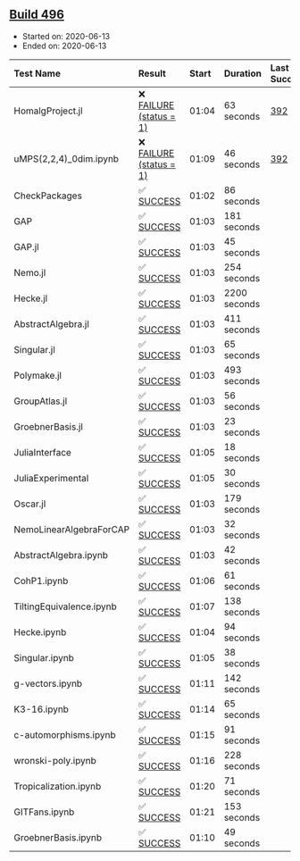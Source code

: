 ## [Build 496](https://oscarci.mathematik.uni-kl.de/job/oscar-julia-1.4/496/)

* Started on: 2020-06-13
* Ended on: 2020-06-13

| Test Name    | Result | Start | Duration | Last Success | First Failure |
|:-------------|:-------|:------|:---------|:-------------|:--------------|
| HomalgProject.jl | ❌ [FAILURE (status = 1)](https://oscarci.mathematik.uni-kl.de/job/oscar-julia-1.4/496/artifact/logs/build-496/HomalgProject.jl.log) | 01:04 | 63 seconds | [392](https://oscarci.mathematik.uni-kl.de/job/oscar-julia-1.4/392/) | [393](https://oscarci.mathematik.uni-kl.de/job/oscar-julia-1.4/393/) |
| uMPS(2,2,4)_0dim.ipynb | ❌ [FAILURE (status = 1)](https://oscarci.mathematik.uni-kl.de/job/oscar-julia-1.4/496/artifact/logs/build-496/uMPS-2-2-4-_0dim.ipynb.log) | 01:09 | 46 seconds | [392](https://oscarci.mathematik.uni-kl.de/job/oscar-julia-1.4/392/) | [393](https://oscarci.mathematik.uni-kl.de/job/oscar-julia-1.4/393/) |
| CheckPackages | ✅ [SUCCESS](https://oscarci.mathematik.uni-kl.de/job/oscar-julia-1.4/496/artifact/logs/build-496/CheckPackages.log) | 01:02 | 86 seconds |  |  |
| GAP | ✅ [SUCCESS](https://oscarci.mathematik.uni-kl.de/job/oscar-julia-1.4/496/artifact/logs/build-496/GAP.log) | 01:03 | 181 seconds |  |  |
| GAP.jl | ✅ [SUCCESS](https://oscarci.mathematik.uni-kl.de/job/oscar-julia-1.4/496/artifact/logs/build-496/GAP.jl.log) | 01:03 | 45 seconds |  |  |
| Nemo.jl | ✅ [SUCCESS](https://oscarci.mathematik.uni-kl.de/job/oscar-julia-1.4/496/artifact/logs/build-496/Nemo.jl.log) | 01:03 | 254 seconds |  |  |
| Hecke.jl | ✅ [SUCCESS](https://oscarci.mathematik.uni-kl.de/job/oscar-julia-1.4/496/artifact/logs/build-496/Hecke.jl.log) | 01:03 | 2200 seconds |  |  |
| AbstractAlgebra.jl | ✅ [SUCCESS](https://oscarci.mathematik.uni-kl.de/job/oscar-julia-1.4/496/artifact/logs/build-496/AbstractAlgebra.jl.log) | 01:03 | 411 seconds |  |  |
| Singular.jl | ✅ [SUCCESS](https://oscarci.mathematik.uni-kl.de/job/oscar-julia-1.4/496/artifact/logs/build-496/Singular.jl.log) | 01:03 | 65 seconds |  |  |
| Polymake.jl | ✅ [SUCCESS](https://oscarci.mathematik.uni-kl.de/job/oscar-julia-1.4/496/artifact/logs/build-496/Polymake.jl.log) | 01:03 | 493 seconds |  |  |
| GroupAtlas.jl | ✅ [SUCCESS](https://oscarci.mathematik.uni-kl.de/job/oscar-julia-1.4/496/artifact/logs/build-496/GroupAtlas.jl.log) | 01:03 | 56 seconds |  |  |
| GroebnerBasis.jl | ✅ [SUCCESS](https://oscarci.mathematik.uni-kl.de/job/oscar-julia-1.4/496/artifact/logs/build-496/GroebnerBasis.jl.log) | 01:03 | 23 seconds |  |  |
| JuliaInterface | ✅ [SUCCESS](https://oscarci.mathematik.uni-kl.de/job/oscar-julia-1.4/496/artifact/logs/build-496/JuliaInterface.log) | 01:05 | 18 seconds |  |  |
| JuliaExperimental | ✅ [SUCCESS](https://oscarci.mathematik.uni-kl.de/job/oscar-julia-1.4/496/artifact/logs/build-496/JuliaExperimental.log) | 01:05 | 30 seconds |  |  |
| Oscar.jl | ✅ [SUCCESS](https://oscarci.mathematik.uni-kl.de/job/oscar-julia-1.4/496/artifact/logs/build-496/Oscar.jl.log) | 01:03 | 179 seconds |  |  |
| NemoLinearAlgebraForCAP | ✅ [SUCCESS](https://oscarci.mathematik.uni-kl.de/job/oscar-julia-1.4/496/artifact/logs/build-496/NemoLinearAlgebraForCAP.log) | 01:03 | 32 seconds |  |  |
| AbstractAlgebra.ipynb | ✅ [SUCCESS](https://oscarci.mathematik.uni-kl.de/job/oscar-julia-1.4/496/artifact/logs/build-496/AbstractAlgebra.ipynb.log) | 01:03 | 42 seconds |  |  |
| CohP1.ipynb | ✅ [SUCCESS](https://oscarci.mathematik.uni-kl.de/job/oscar-julia-1.4/496/artifact/logs/build-496/CohP1.ipynb.log) | 01:06 | 61 seconds |  |  |
| TiltingEquivalence.ipynb | ✅ [SUCCESS](https://oscarci.mathematik.uni-kl.de/job/oscar-julia-1.4/496/artifact/logs/build-496/TiltingEquivalence.ipynb.log) | 01:07 | 138 seconds |  |  |
| Hecke.ipynb | ✅ [SUCCESS](https://oscarci.mathematik.uni-kl.de/job/oscar-julia-1.4/496/artifact/logs/build-496/Hecke.ipynb.log) | 01:04 | 94 seconds |  |  |
| Singular.ipynb | ✅ [SUCCESS](https://oscarci.mathematik.uni-kl.de/job/oscar-julia-1.4/496/artifact/logs/build-496/Singular.ipynb.log) | 01:05 | 38 seconds |  |  |
| g-vectors.ipynb | ✅ [SUCCESS](https://oscarci.mathematik.uni-kl.de/job/oscar-julia-1.4/496/artifact/logs/build-496/g-vectors.ipynb.log) | 01:11 | 142 seconds |  |  |
| K3-16.ipynb | ✅ [SUCCESS](https://oscarci.mathematik.uni-kl.de/job/oscar-julia-1.4/496/artifact/logs/build-496/K3-16.ipynb.log) | 01:14 | 65 seconds |  |  |
| c-automorphisms.ipynb | ✅ [SUCCESS](https://oscarci.mathematik.uni-kl.de/job/oscar-julia-1.4/496/artifact/logs/build-496/c-automorphisms.ipynb.log) | 01:15 | 91 seconds |  |  |
| wronski-poly.ipynb | ✅ [SUCCESS](https://oscarci.mathematik.uni-kl.de/job/oscar-julia-1.4/496/artifact/logs/build-496/wronski-poly.ipynb.log) | 01:16 | 228 seconds |  |  |
| Tropicalization.ipynb | ✅ [SUCCESS](https://oscarci.mathematik.uni-kl.de/job/oscar-julia-1.4/496/artifact/logs/build-496/Tropicalization.ipynb.log) | 01:20 | 71 seconds |  |  |
| GITFans.ipynb | ✅ [SUCCESS](https://oscarci.mathematik.uni-kl.de/job/oscar-julia-1.4/496/artifact/logs/build-496/GITFans.ipynb.log) | 01:21 | 153 seconds |  |  |
| GroebnerBasis.ipynb | ✅ [SUCCESS](https://oscarci.mathematik.uni-kl.de/job/oscar-julia-1.4/496/artifact/logs/build-496/GroebnerBasis.ipynb.log) | 01:10 | 49 seconds |  |  |
